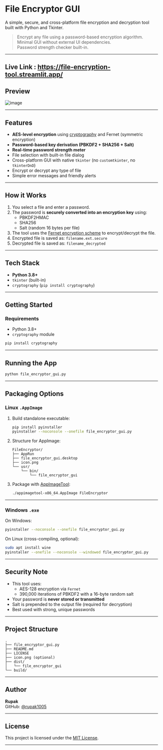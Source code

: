#  File Encryptor GUI

A simple, secure, and cross-platform file encryption and decryption tool built with Python and Tkinter.

>  Encrypt any file using a password-based encryption algorithm.  
>  Minimal GUI without external UI dependencies.  
>  Password strength checker built-in.  

---



##  Live Link : https://file-encryption-tool.streamlit.app/


##  Preview

![image](https://github.com/user-attachments/assets/7faaee24-b850-487f-8c4e-6abeb6a2368e)


---

##  Features

-  **AES-level encryption** using [cryptography](https://cryptography.io/en/latest/) and Fernet (symmetric encryption)
-  **Password-based key derivation (PBKDF2 + SHA256 + Salt)**
-  **Real-time password strength meter**
-  File selection with built-in file dialog
-  Cross-platform GUI with native `tkinter` (no `customtkinter`, no `tkinterDnD`)
-  Encrypt or decrypt any type of file
-  Simple error messages and friendly alerts

---

##  How it Works

1. You select a file and enter a password.
2. The password is **securely converted into an encryption key** using:
   - PBKDF2HMAC
   - SHA256
   - Salt (random 16 bytes per file)
3. The tool uses the [Fernet encryption scheme](https://cryptography.io/en/latest/fernet/) to encrypt/decrypt the file.
4. Encrypted file is saved as: `filename.ext.secure`
5. Decrypted file is saved as: `filename_decrypted`

---

##  Tech Stack

- **Python 3.8+**
- `tkinter` (built-in)
- `cryptography` (`pip install cryptography`)

---

##  Getting Started

###  Requirements

- Python 3.8+
- `cryptography` module

```bash
pip install cryptography
```

---

##  Running the App

```bash
python file_encryptor_gui.py
```

---

##  Packaging Options

###  Linux `.AppImage`

1. Build standalone executable:
   ```bash
   pip install pyinstaller
   pyinstaller --noconsole --onefile file_encryptor_gui.py
   ```

2. Structure for AppImage:
   ```
   FileEncryptor/
   ├── AppRun
   ├── file_encryptor_gui.desktop
   ├── icon.png
   └── usr/
       └── bin/
           └── file_encryptor_gui
   ```

3. Package with [AppImageTool](https://github.com/AppImage/AppImageKit):
   ```bash
   ./appimagetool-x86_64.AppImage FileEncryptor
   ```

---

###  Windows `.exe`

On Windows:

```bash
pyinstaller --noconsole --onefile file_encryptor_gui.py
```

On Linux (cross-compiling, optional):

```bash
sudo apt install wine
pyinstaller --onefile --noconsole --windowed file_encryptor_gui.py
```

---

##  Security Note

- This tool uses:
  - AES-128 encryption via `Fernet`
  - 390,000 iterations of PBKDF2 with a 16-byte random salt
- Your password is **never stored or transmitted**
- Salt is prepended to the output file (required for decryption)
- Best used with strong, unique passwords

---

## Project Structure

```text
.
├── file_encryptor_gui.py
├── README.md
├── LICENSE
├── icon.png (optional)
├── dist/
│   └── file_encryptor_gui
└── build/
```

---

##  Author

**Rupak**  
 GitHub: [@rupak1005](https://github.com/rupak1005)

---

##  License

This project is licensed under the [MIT License](LICENSE).

---

